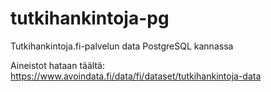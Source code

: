 # tutkihankintoja-pg
Tutkihankintoja.fi-palvelun data PostgreSQL kannassa

Aineistot hataan täältä: https://www.avoindata.fi/data/fi/dataset/tutkihankintoja-data
